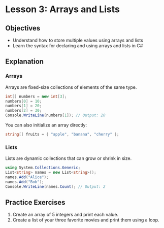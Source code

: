 # Lesson 3: Arrays and Lists

## Objectives
- Understand how to store multiple values using arrays and lists
- Learn the syntax for declaring and using arrays and lists in C#

## Explanation
### Arrays
Arrays are fixed-size collections of elements of the same type.
```csharp
int[] numbers = new int[3];
numbers[0] = 10;
numbers[1] = 20;
numbers[2] = 30;
Console.WriteLine(numbers[1]); // Output: 20
```
You can also initialize an array directly:
```csharp
string[] fruits = { "apple", "banana", "cherry" };
```

### Lists
Lists are dynamic collections that can grow or shrink in size.
```csharp
using System.Collections.Generic;
List<string> names = new List<string>();
names.Add("Alice");
names.Add("Bob");
Console.WriteLine(names.Count); // Output: 2
```

## Practice Exercises
1. Create an array of 5 integers and print each value.
2. Create a list of your three favorite movies and print them using a loop.